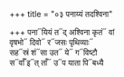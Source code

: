 +++
title = "०३ पनाय्यं तदश्विना"

+++
पना᳓यियं त᳓द् अश्विना कृतं᳓ वां  
वृषभो᳓ दिवो᳓ र᳓जसः पृथिव्याः᳓  
सह᳓स्रं शं᳓सा उत᳓ ये᳓ ग᳓विष्टौ  
स᳓र्वाँ इ᳓त् ताँ᳓ उ᳓प याता पि᳓बध्यै